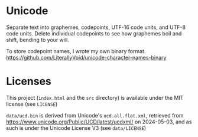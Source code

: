 # Unicode

Separate text into graphemes, codepoints, UTF-16 code units, and UTF-8 code units. Delete individual codepoints to see how graphemes boil and shift, bending to your will.

To store codepoint names, I wrote my own binary format. <https://github.com/LiterallyVoid/unicode-character-names-binary>

# Licenses

This project (`index.html` and the `src` directory) is available under the MIT license (see `LICENSE`)

`data/ucd.bin` is derived from Unicode's `ucd.all.flat.xml`, retrieved from <https://www.unicode.org/Public/UCD/latest/ucdxml/> on 2024-05-03, and as such is under the Unicode License V3 (see `data/LICENSE`)
